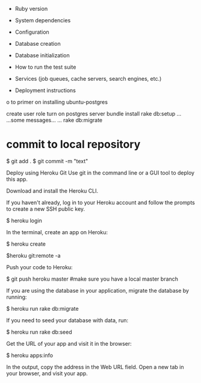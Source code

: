 * Ruby version

* System dependencies

* Configuration

* Database creation

* Database initialization

* How to run the test suite

* Services (job queues, cache servers, search engines, etc.)

* Deployment instructions

o to primer on installing ubuntu-postgres

create user role
turn on postgres server
bundle install
rake db:setup
...
...some messages...
...
rake db:migrate

# commit to local repository

 $ git add .
 $ git commit -m "text"


Deploy using Heroku Git
Use git in the command line or a GUI tool to deploy this app.

Download and install the Heroku CLI.

If you haven't already, log in to your Heroku account and follow the prompts to create a new SSH public key.

$ heroku login

In the terminal, create an app on Heroku:

 $ heroku create

$heroku git:remote -a <Name-of-heroku-app>

Push your code to Heroku:

$ git push heroku master   #make sure you have a local master branch

If you are using the database in your application, migrate the database by running:

$ heroku run rake db:migrate

If you need to seed your database with data, run:

$ heroku run rake db:seed

Get the URL of your app and visit it in the browser:

$ heroku apps:info

In the output, copy the address in the Web URL field. Open a new tab in your browser, and visit your app.

